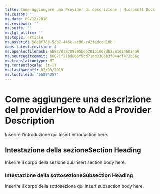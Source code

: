 ```yaml
---
title: Come aggiungere una Provider di descrizione | Microsoft Docs
ms.custom: ''
ms.date: 09/12/2016
ms.reviewer: ''
ms.suite: ''
ms.tgt_pltfrm: ''
ms.topic: article
ms.assetid: 56e8f763-5cb7-445c-ac96-c42fadccd18d
caps.latest.revision: 4
ms.openlocfilehash: 6b937d3a709595b66201b1608db2781d246024a9
ms.sourcegitcommit: b6871f21bd666f9cd71dd336bb3f844cf472b56c
ms.translationtype: MT
ms.contentlocale: it-IT
ms.lasthandoff: 02/03/2019
ms.locfileid: "56854257"
---
```

# <a name="how-to-add-a-provider-description"></a><span data-ttu-id="f1ac0-102">Come aggiungere una descrizione del provider</span><span class="sxs-lookup"><span data-stu-id="f1ac0-102">How to Add a Provider Description</span></span>

<span data-ttu-id="f1ac0-103">Inserire l'introduzione qui.</span><span class="sxs-lookup"><span data-stu-id="f1ac0-103">Insert introduction here.</span></span>

## <a name="section-heading"></a><span data-ttu-id="f1ac0-104">Intestazione della sezione</span><span class="sxs-lookup"><span data-stu-id="f1ac0-104">Section Heading</span></span>

<span data-ttu-id="f1ac0-105">Inserire il corpo della sezione qui.</span><span class="sxs-lookup"><span data-stu-id="f1ac0-105">Insert section body here.</span></span>

### <a name="subsection-heading"></a><span data-ttu-id="f1ac0-106">Intestazione della sottosezione</span><span class="sxs-lookup"><span data-stu-id="f1ac0-106">Subsection Heading</span></span>

<span data-ttu-id="f1ac0-107">Inserire il corpo della sottosezione qui.</span><span class="sxs-lookup"><span data-stu-id="f1ac0-107">Insert subsection body here.</span></span>
